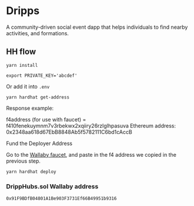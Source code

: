 # Dripps
A community-driven social event dapp that helps individuals to find nearby activities, and formations.

## HH flow

```
yarn install
```

```
export PRIVATE_KEY='abcdef'
```
Or add it into `.env`

```
yarn hardhat get-address
```

Response example:

f4address (for use with faucet) =  f410fenekuymnm7v3rbekwx2xqiiry26rzlglhpasuva
Ethereum address: 0x2348aa618d67EbB8848Ab5f5782111C6bd1cAccB

Fund the Deployer Address

Go to the [Wallaby faucet](https://wallaby.network/#faucet), and paste in the f4 address we copied in the previous step.

```
yarn hardhat deploy
```

### DrippHubs.sol Wallaby address 

```
0x91F9BDfB04801A1Be903F3731Ef66B49951b9316
```